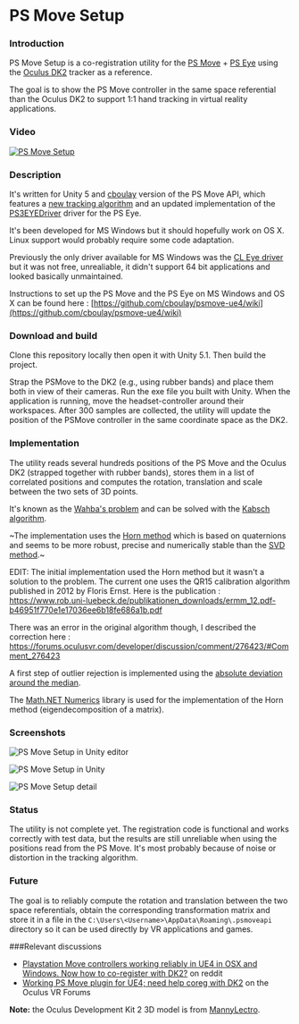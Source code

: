 # PS Move Setup

### Introduction
PS Move Setup is a co-registration utility for the [PS Move](http://en.wikipedia.org/wiki/PlayStation_Move) + [PS Eye](http://en.wikipedia.org/wiki/PlayStation_Eye) using the [Oculus DK2](https://www.oculus.com/dk2/) tracker as a reference.

The goal is to show the PS Move controller in the same space referential than the Oculus DK2 to support 1:1 hand tracking in virtual reality applications.

### Video
[![PS Move Setup](http://img.youtube.com/vi/g05RT2GmZfE/0.jpg)](http://www.youtube.com/watch?v=g05RT2GmZfE)

### Description
It's written for Unity 5 and [cboulay](https://github.com/cboulay/psmoveapi) version of the PS Move API, which features a [new tracking algorithm](https://github.com/cboulay/psmove-ue4/wiki/Tracker-Algorithm) and an updated implementation of the [PS3EYEDriver](https://github.com/inspirit/PS3EYEDriver) driver for the PS Eye.

It's been developed for MS Windows but it should hopefully work on OS X. Linux support would probably require some code adaptation.

Previously the only driver available for MS Windows was the [CL Eye driver](https://codelaboratories.com/products/eye/driver/) but it was not free, unrealiable, it didn't support 64 bit applications and looked basically unmaintained.

Instructions to set up the PS Move and the PS Eye on MS Windows and OS X can be found here : [https://github.com/cboulay/psmove-ue4/wiki](https://github.com/cboulay/psmove-ue4/wiki)

### Download and build

Clone this repository locally then open it with Unity 5.1. Then build the project.

Strap the PSMove to the DK2 (e.g., using rubber bands) and place them both in view of their cameras. Run the exe file you built with Unity. When the application is running, move the headset-controller around their workspaces. After 300 samples are collected, the utility will update the position of the PSMove controller in the same coordinate space as the DK2.

### Implementation
The utility reads several hundreds positions of the PS Move and the Oculus DK2 (strapped together with rubber bands), stores them in a list of correlated positions and computes the rotation, translation and scale between the two sets of 3D points.

It's known as the [Wahba's problem](http://en.wikipedia.org/wiki/Wahba%27s_problem) and can be solved with the [Kabsch algorithm](http://en.wikipedia.org/wiki/Kabsch_algorithm).

~The implementation uses the [Horn method](http://people.csail.mit.edu/bkph/papers/Absolute_Orientation.pdf) which is based on quaternions and seems to be more robust, precise and numerically stable than the [SVD method](http://nghiaho.com/?page_id=671).~

EDIT: The initial implementation used the Horn method but it wasn't a solution to the problem. The current one uses the QR15 calibration algorithm published in 2012 by Floris Ernst. Here is the publication : https://www.rob.uni-luebeck.de/publikationen_downloads/ermm_12.pdf-b46951f770e1e17036ee6b18fe686a1b.pdf

There was an error in the original algorithm though, I described the correction here : https://forums.oculusvr.com/developer/discussion/comment/276423/#Comment_276423

A first step of outlier rejection is implemented using the [absolute deviation around the median](https://www.academia.edu/5324493/Detecting_outliers_Do_not_use_standard_deviation_around_the_mean_use_absolute_deviation_around_the_median).

The [Math.NET Numerics](http://numerics.mathdotnet.com/) library is used for the implementation of the Horn method (eigendecomposition of a matrix).

### Screenshots
![PS Move Setup in Unity editor](http://i.imgur.com/Hpx9GHQ.png)

![PS Move Setup in Unity](http://i.imgur.com/zRzwhYV.png)

![PS Move Setup detail](http://i.imgur.com/ZT0TEnF.png)

### Status
The utility is not complete yet. The registration code is functional and works correctly with test data, but the results are still unreliable when using the positions read from the PS Move. It's most probably because of noise or distortion in the tracking algorithm.

### Future
The goal is to reliably compute the rotation and translation between the two space referentials, obtain the corresponding transformation matrix and store it in a file in the `C:\Users\<Username>\AppData\Roaming\.psmoveapi` directory so it can be used directly by VR applications and games.

###Relevant discussions

* [Playstation Move controllers working reliably in UE4 in OSX and Windows. Now how to co-register with DK2?](http://www.reddit.com/r/oculus/comments/2z6dxa/playstation_move_controllers_working_reliably_in/) on reddit
* [Working PS Move plugin for UE4; need help coreg with DK2](https://forums.oculus.com/viewtopic.php?f=25&t=21371) on the Oculus VR Forums

**Note:** the Oculus Development Kit 2 3D model is from [MannyLectro](https://forums.oculus.com/viewtopic.php?t=1514).
